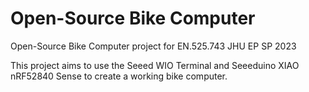 # Open-Source Bike Computer

Open-Source Bike Computer project for EN.525.743 JHU EP SP 2023

This project aims to use the Seeed WIO Terminal and Seeeduino XIAO nRF52840 Sense to create a working bike computer.

